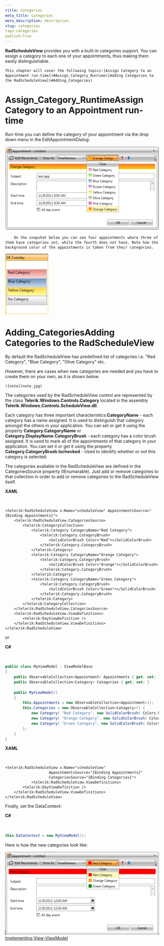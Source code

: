 ```yaml
---
title: Categories
meta_title: Categories
meta_description: description.
slug: categories
tags:categories
publish:True
---
```



__RadScheduleView__ provides you with a built-in categories support. You can assign a category to each one of your appointments, thus making them easily distinguishable.
	


	This chapter will cover the following topics:[Assign Category to an Appointment run-time](#Assign_Category_Runtime)[Adding Categories to the RadScheduleView](#Adding_Categories)

# Assign_Category_RuntimeAssign Category to an Appointment run-time

Run-time you can define the category of your appointment via the drop down menu in the EditAppointmentDialog:

![radscheduleview categories 01](images/radscheduleview_categories_01.png)


      	On the snapshot below you can see four appointments where three of them have categories set, while the fourth does not have. Note how the background color of the appointments is taken from their categories.
      	

![radscheduleview categories 02](images/radscheduleview_categories_02.png)

# Adding_CategoriesAdding Categories to the RadScheduleView

By default the RadScheduleView has predefined list of categories i.e. "Red Category", "Blue Category", "Olive Category" etc. 
      	

However, there are cases when new categories are needed and you have to create them on your own, as it is shown below.
      	
    ![note](note.jpg)
    	

The categories used by the RadScheduleView control are represented by the class __Telerik.Windows.Controls.Category__ located in the assembly __Telerik.Windows.Controls.ScheduleView.dll__.



Each category has three important characteristics:__CategoryName__ - each category has a name assigned. It is used to distinguish that category amongst the others in your application. You can set or get it using the property __Category.CategoryName__ or __Category.DisplayName__.__CategoryBrush__ - each category has a color brush assigned. It is used to mark all of the appointments of that category in your application. You can set it or get it using the property __Category.CategoryBrush__.__Ischecked__ - Used to identify whether or not this category is selected.

The categories available in the RadScheduleView are defined in the CategoriesSource property (IEnumarable). Just add or remove categories to that collection in order to add or remove categories to the RadScheduleView itself.


 __XAML__
    

```XAML


<telerik:RadScheduleView x:Name="scheduleView" AppointmentsSource="{Binding Appointments}">								
	<telerik:RadScheduleView.CategoriesSource>
		<telerik:CategoryCollection>
			<telerik:Category CategoryName="Red Category">
				<telerik:Category.CategoryBrush>
					<SolidColorBrush Color="Red"></SolidColorBrush>
				</telerik:Category.CategoryBrush>
			</telerik:Category>
			<telerik:Category CategoryName="Orange Category">
				<telerik:Category.CategoryBrush>
					<SolidColorBrush Color="Orange"></SolidColorBrush>
				</telerik:Category.CategoryBrush>
			</telerik:Category>
			<telerik:Category CategoryName="Green Category">
				<telerik:Category.CategoryBrush>
					<SolidColorBrush Color="Green"></SolidColorBrush>
				</telerik:Category.CategoryBrush>
			</telerik:Category>
		</telerik:CategoryCollection>
	</telerik:RadScheduleView.CategoriesSource>
	<telerik:RadScheduleView.ViewDefinitions>
		<telerik:DayViewDefinition />
	</telerik:RadScheduleView.ViewDefinitions>		
</telerik:RadScheduleView>

```



or


 __C#__
    

```C#


public class MyViewModel : ViewModelBase
{
	public ObservableCollection<Appointment> Appointments { get; set; }
	public ObservableCollection<Category> Categories { get; set; }

	public MyViewModel()
	{
		this.Appointments = new ObservableCollection<Appointment>();
		this.Categories = new ObservableCollection<Category>() {
			new Category( "Red Category", new SolidColorBrush( Colors.Red ) ),
			new Category( "Orange Category", new SolidColorBrush( Colors.Orange ) ),
			new Category( "Green Category", new SolidColorBrush( Colors.Green ) )
		};
	}
}

```




 __XAML__
    

```XAML


<telerik:RadScheduleView x:Name="scheduleView" 
					AppointmentsSource="{Binding Appointments}"
					CategoriesSource="{Binding Categories}">		
			<telerik:RadScheduleView.ViewDefinitions>
		<telerik:DayViewDefinition />
	</telerik:RadScheduleView.ViewDefinitions>		
</telerik:RadScheduleView>

```



Finally, set the DataContext:


 __C#__
    

```C#


this.DataContext = new MyViewModel();

```



Here is how the new categories look like:

![radscheduleview categories 03](images/radscheduleview_categories_03.png)[Implementing View-ViewModel ](&#123;&#123slug:implementing-view-viewmodel-&#125;&#125;)
